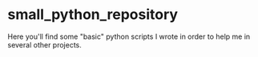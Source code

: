 # small_python_repository
Here you'll find some "basic" python scripts I wrote in order to help me in several other projects.
